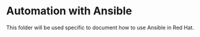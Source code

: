 # Automation with Ansible

This folder will be used specific to document how to use Ansible in Red Hat.